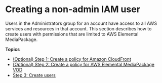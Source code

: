 # Creating a non\-admin IAM user<a name="setting-up-create-non-admin-iam"></a>

Users in the Administrators group for an account have access to all AWS services and resources in that account\. This section describes how to create users with permissions that are limited to AWS Elemental MediaPackage\.

**Topics**
+ [\(Optional\) Step 1: Create a policy for Amazon CloudFront](setting-up-create-non-admin-iam-cf.md)
+ [\(Optional\) Step 2: Create a policy for AWS Elemental MediaPackage VOD](setting-up-create-non-admin-iam-vod.md)
+ [Step 3: Create users](setting-up-create-user.md)